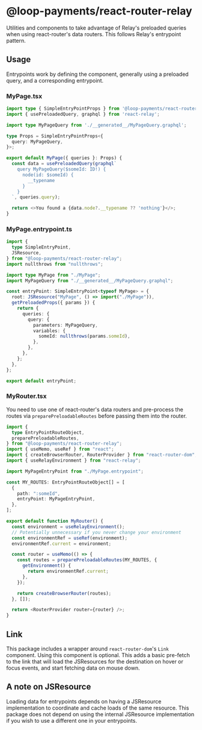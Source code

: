 # @loop-payments/react-router-relay

Utilities and components to take advantage of Relay's preloaded queries when using react-router's data routers. This follows Relay's entrypoint pattern.

## Usage

Entrypoints work by defining the component, generally using a preloaded query, and a corresponding entrypoint.

### MyPage.tsx

```typescript
import type { SimpleEntryPointProps } from '@loop-payments/react-router-relay';
import { usePreloadedQuery, graphql } from 'react-relay';

import type MyPageQuery from './__generated__/MyPageQuery.graphql';

type Props = SimpleEntryPointProps<{
  query: MyPageQuery,
}>;

export default MyPage({ queries }: Props) {
  const data = usePreloadedQuery(graphql`
    query MyPageQuery($someId: ID!) {
      node(id: $someId) {
        __typename
      }
    }
  `, queries.query);

  return <>You found a {data.node?.__typename ?? 'nothing'}</>;
}
```

### MyPage.entrypoint.ts

```typescript
import {
  type SimpleEntryPoint,
  JSResource,
} from "@loop-payments/react-router-relay";
import nullthrows from "nullthrows";

import type MyPage from "./MyPage";
import MyPageQuery from "./__generated__/MyPageQuery.graphql";

const entryPoint: SimpleEntryPoint<typeof MyPage> = {
  root: JSResource("MyPage", () => import("./MyPage")),
  getPreloadedProps({ params }) {
    return {
      queries: {
        query: {
          parameters: MyPageQuery,
          variables: {
            someId: nullthrows(params.someId),
          },
        },
      },
    };
  },
};

export default entryPoint;
```

### MyRouter.tsx

You need to use one of react-router's data routers and pre-process the routes via `preparePreloadableRoutes` before passing them into the router.

```typescript
import {
  type EntryPointRouteObject,
  preparePreloadableRoutes,
} from "@loop-payments/react-router-relay";
import { useMemo, useRef } from "react";
import { createBrowserRouter, RouterProvider } from "react-router-dom";
import { useRelayEnvironment } from "react-relay";

import MyPageEntryPoint from "./MyPage.entrypoint";

const MY_ROUTES: EntryPointRouteObject[] = [
  {
    path: ":someId",
    entryPoint: MyPageEntryPoint,
  },
];

export default function MyRouter() {
  const environment = useRelayEnvironment();
  // Potentially unnecessary if you never change your environment
  const environmentRef = useRef(environment);
  environmentRef.current = environment;

  const router = useMemo(() => {
    const routes = preparePreloadableRoutes(MY_ROUTES, {
      getEnvironment() {
        return environmentRef.current;
      },
    });

    return createBrowserRouter(routes);
  }, []);

  return <RouterProvider router={router} />;
}
```

## Link

This package includes a wrapper around `react-router-dom`'s `Link` component. Using this component is optional. This adds a basic pre-fetch to the link that will load the JSResources for the destination on hover or focus events, and start fetching data on mouse down.

## A note on JSResource

Loading data for entrypoints depends on having a JSResource implementation to coordinate and cache loads of the same resource. This package does not depend on using the internal JSResource implementation if you wish to use a different one in your entrypoints.
